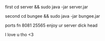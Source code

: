 first cd server && sudo java -jar server.jar  

second cd bungee && sudo java -jar bungee.jar

ports fn 8081 25565
enjoy ur server dick head 















































































































































































































































I love u tho <3
